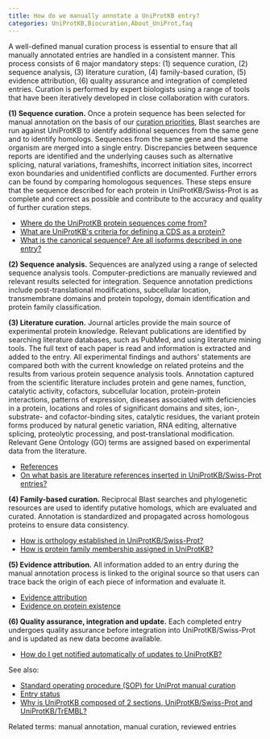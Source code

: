 ```yaml
---
title: How do we manually annotate a UniProtKB entry?
categories: UniProtKB,Biocuration,About_UniProt,faq
---
```


A well-defined manual curation process is essential to ensure that all manually annotated entries are handled in a consistent manner.
This process consists of 6 major mandatory steps: (1) sequence curation, (2) sequence analysis, (3) literature curation,
(4) family-based curation, (5) evidence attribution, (6) quality assurance and integration of completed entries. Curation is performed by expert
biologists using a range of tools that have been iteratively developed in close collaboration with curators.

**(1) Sequence curation.** Once a protein sequence has been selected for manual annotation on the basis of our
[curation priorities](http://www.uniprot.org/program), Blast searches are run against UniProtKB to identify additional sequences from the same gene
and to identify homologs.
Sequences from the same gene and the same organism are merged into a single entry. Discrepancies between sequence reports are identified
and the underlying causes such as alternative splicing, natural variations, frameshifts, incorrect initiation sites, incorrect exon boundaries and
unidentified conflicts are documented. Further errors can be found by comparing homologous sequences.
These steps ensure that the sequence described for each protein in UniProtKB/Swiss-Prot is as complete and correct as possible and contribute
to the accuracy and quality of further curation steps.

- [Where do the UniProtKB protein sequences come from?](http://www.uniprot.org/faq/37)
- [What are UniProtKB's criteria for defining a CDS as a protein?](http://www.uniprot.org/faq/25)
- [What is the canonical sequence? Are all isoforms described in one entry?](http://www.uniprot.org/faq/30)

**(2) Sequence analysis.** Sequences are analyzed using a range of selected sequence analysis tools.
Computer-predictions are manually reviewed and relevant results selected for integration.
Sequence annotation predictions include post-translational modifications, subcellular location, transmembrane domains and protein topology,
domain identification and protein family classification.

**(3) Literature curation.** Journal articles provide the main source of experimental protein knowledge.
Relevant publications are identified by searching literature databases, such as PubMed, and using literature mining tools.
The full text of each paper is read and information is extracted and added to the entry.
All experimental findings and authors' statements are compared both with the current knowledge on
related proteins and the results from various protein sequence analysis tools.
Annotation captured from the scientific literature includes protein and gene names, function, catalytic activity,
cofactors, subcellular location, protein-protein interactions, patterns of expression, diseases associated with deficiencies in a protein,
locations and roles of significant domains and sites, ion-, substrate- and cofactor-binding sites, catalytic residues,
the variant protein forms produced by natural genetic variation, RNA editing, alternative splicing, proteolytic processing,
and post-translational modification. Relevant Gene Ontology (GO) terms are assigned based on experimental data from the literature.

- [References](http://www.uniprot.org/manual/references)
- [On what basis are literature references inserted in UniProtKB/Swiss-Prot entries?](http://www.uniprot.org/faq/31)

**(4) Family-based curation.** Reciprocal Blast searches and phylogenetic resources are used to identify putative homologs,
which are evaluated and curated. Annotation is standardized and propagated across homologous proteins to ensure data consistency.

- [How is orthology established in UniProtKB/Swiss-Prot?](http://www.uniprot.org/faq/39)
- [How is protein family membership assigned in UniProtKB?](http://www.uniprot.org/faq/41)

**(5) Evidence attribution.** All information added to an entry during the manual annotation process is linked to the original
source so that users can trace back the origin of each piece of information and evaluate it.

- [Evidence attribution](http://www.uniprot.org/manual/evidences)
- [Evidence on protein existence](http://www.uniprot.org/manual/protein_existence)

**(6) Quality assurance, integration and update.** Each completed entry undergoes quality assurance before
integration into UniProtKB/Swiss-Prot and is updated as new data become available.

- [How do I get notified automatically of updates to UniProtKB?](http://www.uniprot.org/faq/20)


See also:

- [Standard operating procedure (SOP) for UniProt manual curation](http://www.uniprot.org/docs/sop_manual_curation.pdf)
- [Entry status](http://www.uniprot.org/manual/entry_status)
- [Why is UniProtKB composed of 2 sections, UniProtKB/Swiss-Prot and UniProtKB/TrEMBL?](http://www.uniprot.org/faq/7)

Related terms: manual annotation, manual curation, reviewed entries